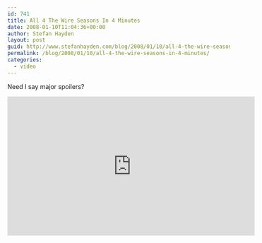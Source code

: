 ```yaml
---
id: 741
title: All 4 The Wire Seasons In 4 Minutes
date: 2008-01-10T11:04:36+00:00
author: Stefan Hayden
layout: post
guid: http://www.stefanhayden.com/blog/2008/01/10/all-4-the-wire-seasons-in-4-minutes/
permalink: /blog/2008/01/10/all-4-the-wire-seasons-in-4-minutes/
categories:
  - video
---
```

Need I say major spoilers?

<iframe width="560" height="315" src="https://www.youtube.com/embed/IWjLquLREJU&rel=1" title="YouTube video player" frameborder="0" allow="accelerometer; autoplay; clipboard-write; encrypted-media; gyroscope; picture-in-picture" allowfullscreen></iframe>